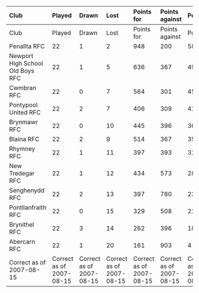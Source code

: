 | Club                             | Played                   | Drawn                    | Lost                     | Points for               | Points against           | Points                   |
|:---------------------------------|:-------------------------|:-------------------------|:-------------------------|:-------------------------|:-------------------------|:-------------------------|
| Club                             | Played                   | Drawn                    | Lost                     | Points for               | Points against           | Points                   |
| Penallta RFC                     | 22                       | 1                        | 2                        | 948                      | 200                      | 58                       |
| Newport High School Old Boys RFC | 22                       | 1                        | 5                        | 636                      | 367                      | 49                       |
| Cwmbran RFC                      | 22                       | 0                        | 7                        | 564                      | 301                      | 45                       |
| Pontypool United RFC             | 22                       | 2                        | 7                        | 406                      | 309                      | 41                       |
| Brynmawr RFC                     | 22                       | 0                        | 10                       | 445                      | 396                      | 36                       |
| Blaina RFC                       | 22                       | 2                        | 9                        | 514                      | 367                      | 35                       |
| Rhymney RFC                      | 22                       | 1                        | 11                       | 397                      | 393                      | 31                       |
| New Tredegar RFC                 | 22                       | 1                        | 12                       | 434                      | 573                      | 28                       |
| Senghenydd RFC                   | 22                       | 2                        | 13                       | 397                      | 780                      | 23                       |
| Pontllanfraith RFC               | 22                       | 0                        | 15                       | 329                      | 508                      | 21                       |
| Brynithel RFC                    | 22                       | 3                        | 14                       | 262                      | 396                      | 18                       |
| Abercarn RFC                     | 22                       | 1                        | 20                       | 161                      | 903                      | 4                        |
| Correct as of 2007-08-15         | Correct as of 2007-08-15 | Correct as of 2007-08-15 | Correct as of 2007-08-15 | Correct as of 2007-08-15 | Correct as of 2007-08-15 | Correct as of 2007-08-15 |